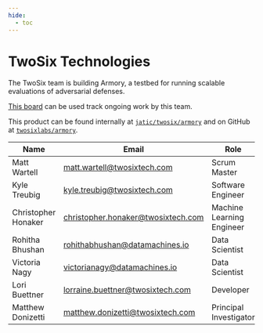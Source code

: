 ```yaml
---
hide:
  - toc
---
```


# TwoSix Technologies

The TwoSix team is building Armory, a testbed for running scalable evaluations of adversarial defenses. 

[This board](https://gitlab.jatic.net/jatic/twosix/armory/-/boards/34) can be used track ongoing work by this team. 

This product can be found internally at [`jatic/twosix/armory`](https://gitlab.jatic.net/jatic/twosix/armory) and on GitHub at [`twosixlabs/armory`](https://github.com/twosixlabs/armory).

| Name | Email | Role |
| ---- | ----- | ---- |
| Matt Wartell | matt.wartell@twosixtech.com | Scrum Master |
| Kyle Treubig | kyle.treubig@twosixtech.com | Software Engineer |
| Christopher Honaker | christopher.honaker@twosixtech.com | Machine Learning Engineer |
| Rohitha Bhushan | rohithabhushan@datamachines.io | Data Scientist | 
| Victoria Nagy | victorianagy@datamachines.io | Data Scientist |
| Lori Buettner | lorraine.buettner@twosixtech.com | Developer |
| Matthew Donizetti | matthew.donizetti@twosixtech.com | Principal Investigator |
